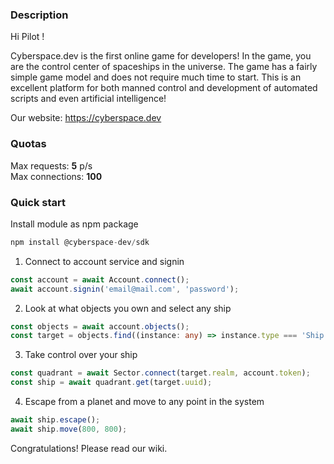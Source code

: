 ### **Description**

Hi Pilot ! 

Cyberspace.dev is the first online game for developers! In the game, you are the control center of spaceships in the universe. The game has a fairly simple game model and does not require much time to start. This is an excellent platform for both manned control and development of automated scripts and even artificial intelligence!

Our website: https://cyberspace.dev

### **Quotas**

Max requests: <b>5</b> p/s<br/>
Max connections: <b>100</b></b>

### **Quick start**

Install module as npm package

```typescript
npm install @cyberspace-dev/sdk
```

1. Connect to account service and signin

```typescript
const account = await Account.connect();
await account.signin('email@mail.com', 'password');
```

2. Look at what objects you own and select any ship

```typescript
const objects = await account.objects();
const target = objects.find((instance: any) => instance.type === 'Ship');
```

3. Take control over your ship

```typescript
const quadrant = await Sector.connect(target.realm, account.token);
const ship = await quadrant.get(target.uuid); 
```

4. Escape from a planet and move to any point in the system

```typescript
await ship.escape();
await ship.move(800, 800);
```

Congratulations! Please read our wiki.
